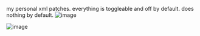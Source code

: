 my personal xml patches. everything is toggleable and off by default. does nothing by default.
![image](https://user-images.githubusercontent.com/76593873/166668138-70580cf6-10ec-43c3-811a-0adfc4711987.png)


![image](https://user-images.githubusercontent.com/76593873/166668168-452ef89e-e886-4f69-94e8-9e392e0e23de.png)
